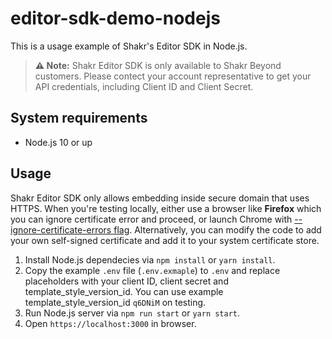 # editor-sdk-demo-nodejs

This is a usage example of Shakr's Editor SDK in Node.js.

> **⚠️ Note:** Shakr Editor SDK is only available to Shakr Beyond customers. Please contect your account representative to get your API credentials, including Client ID and Client Secret.

## System requirements

- Node.js 10 or up


## Usage

Shakr Editor SDK only allows embedding inside secure domain that uses HTTPS. When you're testing locally, either use a browser like **Firefox** which you can ignore certificate error and proceed, or launch Chrome with [--ignore-certificate-errors flag](https://superuser.com/a/1036062). Alternatively, you can modify the code to add your own self-signed certificate and add it to your system certificate store.

1. Install Node.js dependecies via `npm install` or `yarn install`.
1. Copy the example `.env` file (`.env.exmaple`) to `.env` and replace placeholders with your client ID, client secret and template\_style\_version\_id. You can use example template\_style\_version\_id `q6DNiM` on testing.
1. Run Node.js server via `npm run start` or `yarn start`.
1. Open `https://localhost:3000` in browser.
